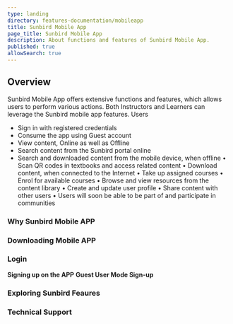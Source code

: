 ```yaml
---
type: landing
directory: features-documentation/mobileapp
title: Sunbird Mobile App
page_title: Sunbird Mobile App
description: About functions and features of Sunbird Mobile App. 
published: true
allowSearch: true
---
```

## Overview

Sunbird Mobile App offers extensive functions and features, which allows users to perform various actions. Both Instructors and Learners can leverage the Sunbird mobile app features. Users 

* Sign in with registered credentials
* Consume the app using Guest account
* View content, Online as well as Offline
* Search content from the Sunbird portal online
* Search and downloaded content from the mobile device, when offline
• Scan QR codes in textbooks and access related content
• Download content, when connected to the Internet
• Take up assigned courses
• Enrol for available courses
• Browse and view resources from the content library
• Create and update user profile
• Share content with other users
• Users will soon be able to be part of and participate in communities

### Why Sunbird Mobile APP


### Downloading Mobile APP


### Login 

**Signing up on the APP**
**Guest User Mode Sign-up**



### Exploring Sunbird Feaures

### Technical Support
